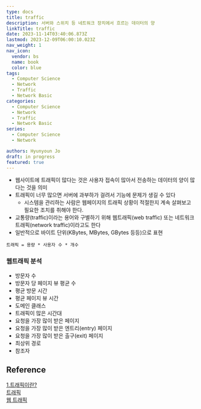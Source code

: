 ```yaml
---
type: docs
title: traffic
description: 서버와 스위치 등 네트워크 장치에서 흐르는 데이터의 양
linkTitle: traffic
date: 2023-11-14T03:40:06.873Z
lastmod: 2023-12-09T06:00:10.023Z
nav_weight: 1
nav_icon:
  vendor: bs
  name: book
  color: blue
tags:
  - Computer Science
  - Network
  - Traffic
  - Network Basic
categories:
  - Computer Science
  - Network
  - Traffic
  - Network Basic
series:
  - Computer Science
  - Network

authors: Hyunyoun Jo
draft: in progress
featured: true
---
```


- 웹사이트에 트래픽이 많다는 것은 사용자 접속이 많아서 전송하는 데이터의 양이 많다는 것을 의미
- 트래픽이 너무 많으면 서버에 과부하가 걸려서 기능에 문제가 생길 수 있다
  - 시스템을 관리하는 사람은 웹페이지의 트래픽 상황이 적절한지 계속 살펴보고 필요한 조치를 취해야 한다.
- 교통량(traffic)이라는 용어와 구별하기 위해 웹트래픽(web traffic) 또는 네트워크 트래픽(network traffic)이라고도 한다
- 일반적으로 바이트 단위(KBytes, MBytes, GBytes 등등)으로 표현

`트래픽 = 용량 * 사용자 수 * 개수`

### 웹트래픽 분석

- 방문자 수
- 방문자 당 페이지 뷰 평균 수
- 평균 방문 시간
- 평균 페이지 뷰 시간
- 도메인 클래스
- 트래픽이 많은 시간대
- 요청을 가장 많이 받은 페이지
- 요청을 가장 많이 받은 엔트리(entry) 페이지
- 요청을 가장 많이 받은 출구(exit) 페이지
- 최상위 경로
- 참조자

## Reference

[1.트래픽이란?](https://velog.io/@dj_90/1.%ED%8A%B8%EB%9E%98%ED%94%BD%EC%9D%B4%EB%9E%80)  
[트래픽](http://wiki.hash.kr/index.php/%ED%8A%B8%EB%9E%98%ED%94%BD)  
[웹 트래픽](https://ko.wikipedia.org/wiki/%EC%9B%B9_%ED%8A%B8%EB%9E%98%ED%94%BD)
